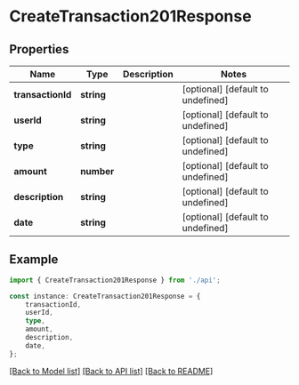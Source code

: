 # CreateTransaction201Response


## Properties

Name | Type | Description | Notes
------------ | ------------- | ------------- | -------------
**transactionId** | **string** |  | [optional] [default to undefined]
**userId** | **string** |  | [optional] [default to undefined]
**type** | **string** |  | [optional] [default to undefined]
**amount** | **number** |  | [optional] [default to undefined]
**description** | **string** |  | [optional] [default to undefined]
**date** | **string** |  | [optional] [default to undefined]

## Example

```typescript
import { CreateTransaction201Response } from './api';

const instance: CreateTransaction201Response = {
    transactionId,
    userId,
    type,
    amount,
    description,
    date,
};
```

[[Back to Model list]](../README.md#documentation-for-models) [[Back to API list]](../README.md#documentation-for-api-endpoints) [[Back to README]](../README.md)
